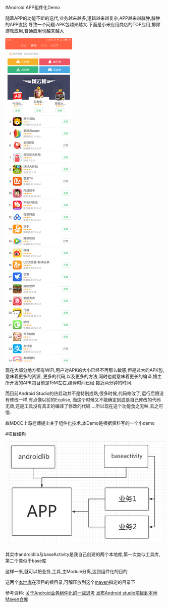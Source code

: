 #Android APP组件化Demo

随着APP的功能不断的迭代,业务越来越多,逻辑越来越复杂,APP越来越臃肿,臃肿的APP直接
导致一个问题:APK包越来越大.下面是小米应用商店的TOP应用,排除游戏应用,普通应用也越来越大

![Image](/app_list.png)

现在大部分地方都有WIFI,用户对APK的大小已经不再那么敏感,但是过大的APK包,意味着更多的资源,
更多的代码,以及更多的方法,同时也就意味着更长的编译,博主所开发的APK包目前是15M左右,编译时间已经
接近两分钟的时间.

而目前Android Studio的热启动并不是特别成熟,很多时候,代码修改了,运行后跟没有修改一样,有点像以前的Ecplise,
而这个时候又不能确定到底是自己修改的代码无效,还是工具没有真正的编译了修改的代码....所以现在这个功能食之无味,去之可惜.

故MDCC上冯老师提出关于组件化技术,本Demo是根据资料写的一个小demo


#项目结构

![Image](/main.png)

其实中androidlib与baseActivity是我自己创建的两个本地库,第一次类似工具库,第二个类似于base库

这样一来,就可以把业务,工具,主Module分离,达到组件化的目的

这两个[本地库](/applib.zip)在项目的根目录,可解压放到这个[maven](/build.gradle)指定的目录下


参考资料:
[关于Android业务组件化的一些思考](http://zjutkz.net/2016/10/07/%E5%85%B3%E4%BA%8EAndroid%E4%B8%9A%E5%8A%A1%E7%BB%84%E4%BB%B6%E5%8C%96%E7%9A%84%E4%B8%80%E4%BA%9B%E6%80%9D%E8%80%83/?utm_source=tuicool&utm_medium=referral)
[发布Android studio项目到本地Maven仓库](http://www.jianshu.com/p/8d7d0cc8fcc3)